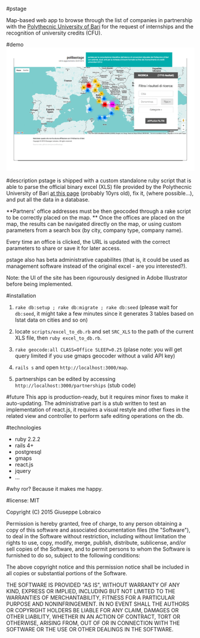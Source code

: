 #pstage

Map-based web app to browse through the list of companies in partnership with the [Polythecnic University of Bari](http://poliba.it) for the request of internships and the recognition of university credits (CFU).

#demo
![](demo.gif)

#description
pstage is shipped with a custom standalone ruby script that is able to parse the official binary excel (XLS) file provided by the Polythecnic University of Bari [at this page](http://www.poliba.it/it/didattica/tirocini-studenti) (probably 10yrs old), fix it, (where possible...), and put all the data in a database.

**Partners' office addresses must be then geocoded through a rake script to be correctly placed on the map.
**
Once the offices are placed on the map, the results can be navigated directly on the map, or using custom parameters from a search box (by city, company type, company name).

Every time an office is clicked, the URL is updated with the correct parameters to share or save it for later access.

pstage also has beta administrative capabilites (that is, it could be used as management software instead of the original excel - are you interested?).

Note: the UI of the site has been rigourously designed in Adobe Illustrator before being implemented.

#installation

1. `rake db:setup ; rake db:migrate ; rake db:seed`
(please wait for `db:seed`, it might take a few minutes since it generates 3 tables based on Istat data on cities and so on)

2. locate `scripts/excel_to_db.rb` and set `SRC_XLS` to the path of the current XLS file, then `ruby excel_to_db.rb`.

3. `rake geocode:all CLASS=Office SLEEP=0.25` (plase note: you will get query limited if you use gmaps geocoder without a valid API key)

4. `rails s` and open `http://localhost:3000/map`.
5. partnerships can be edited by accessing `http://localhost:3000/partnerships` (stub code)

#future
This app is production-ready, but it requires minor fixes to make it auto-updating. The administrative part is a stub written to test an implementation of react.js, it requires a visual restyle and other fixes in the related view and controller to perform safe editing operations on the db.


#technologies
* ruby 2.2.2
* rails 4+
* postgresql
* gmaps
* react.js
* jquery
* ...

#why ror?
Because it makes me happy.

#license: MIT

Copyright (C) 2015 Giuseppe Lobraico

Permission is hereby granted, free of charge, to any person obtaining a copy of this software and associated documentation files (the "Software"), to deal in the Software without restriction, including without limitation the rights to use, copy, modify, merge, publish, distribute, sublicense, and/or sell copies of the Software, and to permit persons to whom the Software is furnished to do so, subject to the following conditions:

The above copyright notice and this permission notice shall be included in all copies or substantial portions of the Software.

THE SOFTWARE IS PROVIDED "AS IS", WITHOUT WARRANTY OF ANY KIND, EXPRESS OR IMPLIED, INCLUDING BUT NOT LIMITED TO THE WARRANTIES OF MERCHANTABILITY, FITNESS FOR A PARTICULAR PURPOSE AND NONINFRINGEMENT. IN NO EVENT SHALL THE AUTHORS OR COPYRIGHT HOLDERS BE LIABLE FOR ANY CLAIM, DAMAGES OR OTHER LIABILITY, WHETHER IN AN ACTION OF CONTRACT, TORT OR OTHERWISE, ARISING FROM, OUT OF OR IN CONNECTION WITH THE SOFTWARE OR THE USE OR OTHER DEALINGS IN THE SOFTWARE.
